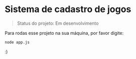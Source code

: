 # Sistema de cadastro de jogos

> Status do projeto: Em desenvolvimento

Para rodas esse projeto na sua máquina, por favor digite:

```
node app.js
```

:)
